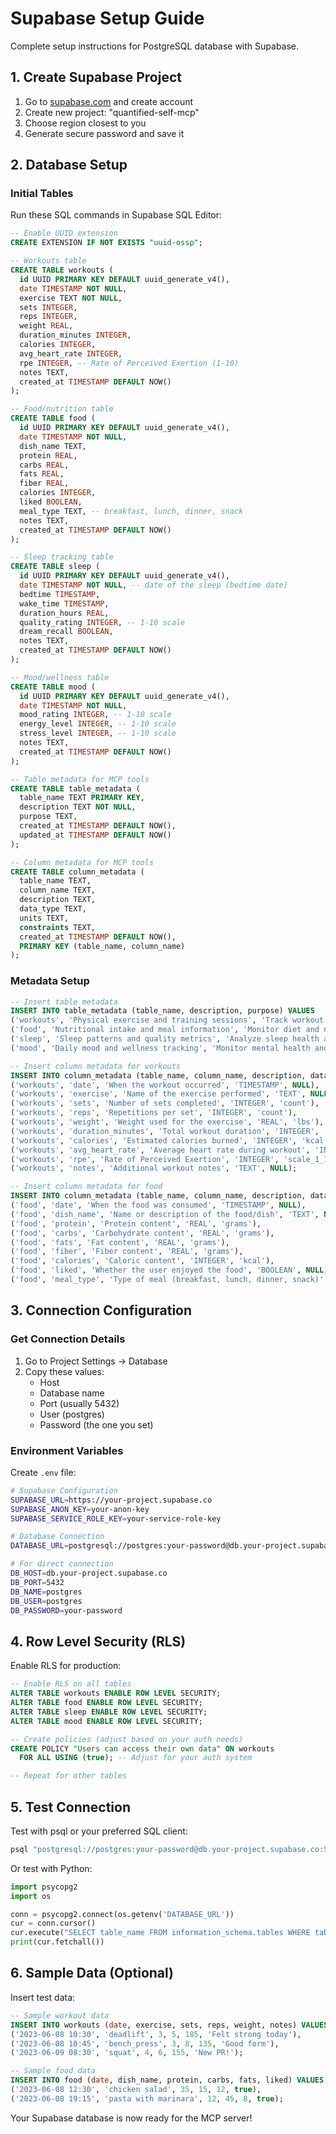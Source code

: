 # Supabase Setup Guide

Complete setup instructions for PostgreSQL database with Supabase.

## 1. Create Supabase Project

1. Go to [supabase.com](https://supabase.com) and create account
2. Create new project: "quantified-self-mcp"
3. Choose region closest to you
4. Generate secure password and save it

## 2. Database Setup

### Initial Tables
Run these SQL commands in Supabase SQL Editor:

```sql
-- Enable UUID extension
CREATE EXTENSION IF NOT EXISTS "uuid-ossp";

-- Workouts table
CREATE TABLE workouts (
  id UUID PRIMARY KEY DEFAULT uuid_generate_v4(),
  date TIMESTAMP NOT NULL,
  exercise TEXT NOT NULL,
  sets INTEGER,
  reps INTEGER,
  weight REAL,
  duration_minutes INTEGER,
  calories INTEGER,
  avg_heart_rate INTEGER,
  rpe INTEGER, -- Rate of Perceived Exertion (1-10)
  notes TEXT,
  created_at TIMESTAMP DEFAULT NOW()
);

-- Food/nutrition table
CREATE TABLE food (
  id UUID PRIMARY KEY DEFAULT uuid_generate_v4(),
  date TIMESTAMP NOT NULL,
  dish_name TEXT,
  protein REAL,
  carbs REAL,
  fats REAL,
  fiber REAL,
  calories INTEGER,
  liked BOOLEAN,
  meal_type TEXT, -- breakfast, lunch, dinner, snack
  notes TEXT,
  created_at TIMESTAMP DEFAULT NOW()
);

-- Sleep tracking table
CREATE TABLE sleep (
  id UUID PRIMARY KEY DEFAULT uuid_generate_v4(),
  date TIMESTAMP NOT NULL, -- date of the sleep (bedtime date)
  bedtime TIMESTAMP,
  wake_time TIMESTAMP,
  duration_hours REAL,
  quality_rating INTEGER, -- 1-10 scale
  dream_recall BOOLEAN,
  notes TEXT,
  created_at TIMESTAMP DEFAULT NOW()
);

-- Mood/wellness table
CREATE TABLE mood (
  id UUID PRIMARY KEY DEFAULT uuid_generate_v4(),
  date TIMESTAMP NOT NULL,
  mood_rating INTEGER, -- 1-10 scale
  energy_level INTEGER, -- 1-10 scale
  stress_level INTEGER, -- 1-10 scale
  notes TEXT,
  created_at TIMESTAMP DEFAULT NOW()
);

-- Table metadata for MCP tools
CREATE TABLE table_metadata (
  table_name TEXT PRIMARY KEY,
  description TEXT NOT NULL,
  purpose TEXT,
  created_at TIMESTAMP DEFAULT NOW(),
  updated_at TIMESTAMP DEFAULT NOW()
);

-- Column metadata for MCP tools
CREATE TABLE column_metadata (
  table_name TEXT,
  column_name TEXT,
  description TEXT,
  data_type TEXT,
  units TEXT,
  constraints TEXT,
  created_at TIMESTAMP DEFAULT NOW(),
  PRIMARY KEY (table_name, column_name)
);
```

### Metadata Setup
```sql
-- Insert table metadata
INSERT INTO table_metadata (table_name, description, purpose) VALUES
('workouts', 'Physical exercise and training sessions', 'Track workout performance and progression'),
('food', 'Nutritional intake and meal information', 'Monitor diet and nutritional habits'),
('sleep', 'Sleep patterns and quality metrics', 'Analyze sleep health and patterns'),
('mood', 'Daily mood and wellness tracking', 'Monitor mental health and energy levels');

-- Insert column metadata for workouts
INSERT INTO column_metadata (table_name, column_name, description, data_type, units) VALUES
('workouts', 'date', 'When the workout occurred', 'TIMESTAMP', NULL),
('workouts', 'exercise', 'Name of the exercise performed', 'TEXT', NULL),
('workouts', 'sets', 'Number of sets completed', 'INTEGER', 'count'),
('workouts', 'reps', 'Repetitions per set', 'INTEGER', 'count'),
('workouts', 'weight', 'Weight used for the exercise', 'REAL', 'lbs'),
('workouts', 'duration_minutes', 'Total workout duration', 'INTEGER', 'minutes'),
('workouts', 'calories', 'Estimated calories burned', 'INTEGER', 'kcal'),
('workouts', 'avg_heart_rate', 'Average heart rate during workout', 'INTEGER', 'bpm'),
('workouts', 'rpe', 'Rate of Perceived Exertion', 'INTEGER', 'scale_1_10'),
('workouts', 'notes', 'Additional workout notes', 'TEXT', NULL);

-- Insert column metadata for food
INSERT INTO column_metadata (table_name, column_name, description, data_type, units) VALUES
('food', 'date', 'When the food was consumed', 'TIMESTAMP', NULL),
('food', 'dish_name', 'Name or description of the food/dish', 'TEXT', NULL),
('food', 'protein', 'Protein content', 'REAL', 'grams'),
('food', 'carbs', 'Carbohydrate content', 'REAL', 'grams'),
('food', 'fats', 'Fat content', 'REAL', 'grams'),
('food', 'fiber', 'Fiber content', 'REAL', 'grams'),
('food', 'calories', 'Caloric content', 'INTEGER', 'kcal'),
('food', 'liked', 'Whether the user enjoyed the food', 'BOOLEAN', NULL),
('food', 'meal_type', 'Type of meal (breakfast, lunch, dinner, snack)', 'TEXT', NULL);
```

## 3. Connection Configuration

### Get Connection Details
1. Go to Project Settings → Database
2. Copy these values:
   - Host
   - Database name  
   - Port (usually 5432)
   - User (postgres)
   - Password (the one you set)

### Environment Variables
Create `.env` file:
```bash
# Supabase Configuration
SUPABASE_URL=https://your-project.supabase.co
SUPABASE_ANON_KEY=your-anon-key
SUPABASE_SERVICE_ROLE_KEY=your-service-role-key

# Database Connection
DATABASE_URL=postgresql://postgres:your-password@db.your-project.supabase.co:5432/postgres

# For direct connection
DB_HOST=db.your-project.supabase.co
DB_PORT=5432
DB_NAME=postgres
DB_USER=postgres
DB_PASSWORD=your-password
```

## 4. Row Level Security (RLS)

Enable RLS for production:
```sql
-- Enable RLS on all tables
ALTER TABLE workouts ENABLE ROW LEVEL SECURITY;
ALTER TABLE food ENABLE ROW LEVEL SECURITY;
ALTER TABLE sleep ENABLE ROW LEVEL SECURITY;
ALTER TABLE mood ENABLE ROW LEVEL SECURITY;

-- Create policies (adjust based on your auth needs)
CREATE POLICY "Users can access their own data" ON workouts
  FOR ALL USING (true); -- Adjust for your auth system

-- Repeat for other tables
```

## 5. Test Connection

Test with psql or your preferred SQL client:
```bash
psql "postgresql://postgres:your-password@db.your-project.supabase.co:5432/postgres"
```

Or test with Python:
```python
import psycopg2
import os

conn = psycopg2.connect(os.getenv('DATABASE_URL'))
cur = conn.cursor()
cur.execute("SELECT table_name FROM information_schema.tables WHERE table_schema = 'public';")
print(cur.fetchall())
```

## 6. Sample Data (Optional)

Insert test data:
```sql
-- Sample workout data
INSERT INTO workouts (date, exercise, sets, reps, weight, notes) VALUES
('2023-06-08 10:30', 'deadlift', 3, 5, 185, 'Felt strong today'),
('2023-06-08 10:45', 'bench_press', 3, 8, 135, 'Good form'),
('2023-06-09 08:30', 'squat', 4, 6, 155, 'New PR!');

-- Sample food data
INSERT INTO food (date, dish_name, protein, carbs, fats, liked) VALUES
('2023-06-08 12:30', 'chicken salad', 35, 15, 12, true),
('2023-06-08 19:15', 'pasta with marinara', 12, 45, 8, true);
```

Your Supabase database is now ready for the MCP server!